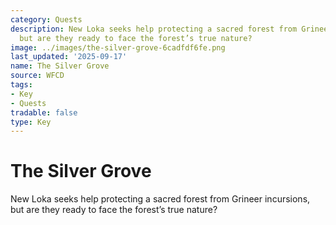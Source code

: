 ```yaml
---
category: Quests
description: New Loka seeks help protecting a sacred forest from Grineer incursions,
  but are they ready to face the forest’s true nature?
image: ../images/the-silver-grove-6cadfdf6fe.png
last_updated: '2025-09-17'
name: The Silver Grove
source: WFCD
tags:
- Key
- Quests
tradable: false
type: Key
---
```


# The Silver Grove

New Loka seeks help protecting a sacred forest from Grineer incursions, but are they ready to face the forest’s true nature?

